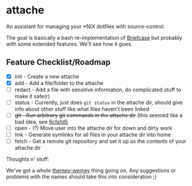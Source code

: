 attache
=======

An assistant for managing your *NIX dotfiles with source-control.

The goal is basically a bash re-implementation of 
[Briefcase](https://github.com/jim/briefcase) but probably with some
extended features.  We'll see how it goes.


Feature Checklist/Roadmap
-------------------------

- [x] init   - Create a new attache
- [x] add    - Add a file/folder to the attache
- [ ] redact - Add a file with sensitive information, do complicated
  stuff to make it safe(r)
- [ ] status - Currently, just does `git status` in the attache dir,
  should give info about other stuff like what files haven't been linked
- [ ] ~~git    - Run arbitrary git commands in the attache dir~~ (this
  seemed like a bad idea, see [6cfa1d5](https://github.com/RadicalZephyr/attache/commit/6cfa1d5b27e7fab24fa8e8a24a9d759ff6ec81ce)
- [ ] open   - (?) Move user into the attache dir for down and dirty work
- [ ] link   - Generate symlinks for all files in your attache dir
  into home
- [ ] fetch - Get a remote git repository and set it up as the
  contents of your attache dir

Thoughts n' stuff:

We've got a whole
[themey-wemey](http://cdn.buzznet.com/assets/imgx/2/1/2/9/5/5/6/0/orig-21295560.jpg)
thing going on. Any suggestions or problems with the names should take
this into consideration ;)
